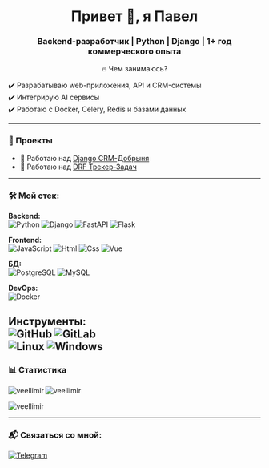 <h1 align="center">Привет 👋, я Павел</h1>
<h3 align="center">Backend-разработчик | Python | Django | 1+ год коммерческого опыта</h3>

<p align="center">🔥 Чем занимаюсь?</p>
✔️ Разрабатываю web-приложения, API и CRM-системы<br>
✔️ Интегрирую AI сервисы<br>
✔️ Работаю с Docker, Celery, Redis и базами данных<br>


---

### 🚀 Проекты
- 🔭 Работаю над [Django CRM-Добрыня](https://github.com/veellimir/Django_Journal_Dobrynya)
- 🔭 Работаю над [DRF Трекер-Задач](https://github.com/veellimir/Djangorest-Mobile_Backend)

---

### 🛠 Мой стек:
**Backend:** <br>
![Python](https://img.shields.io/badge/-Python-2f4f4f?style=for-the-badge&logo=python) 
![Django](https://img.shields.io/badge/-django-048280?style=for-the-badge&logo=django)
![FastAPI](https://img.shields.io/badge/-fastapi-e4ecfc?style=for-the-badge&logo=fastapi)
![Flask](https://img.shields.io/badge/-flask-046f87?style=for-the-badge&logo=flask) 

**Frontend:** <br>
![JavaScript](https://img.shields.io/badge/-javascript-c0c0c0?style=for-the-badge&logo=javascript)
![Html](https://img.shields.io/badge/-html-008b8b?style=for-the-badge&logo=html5)
![Css](https://img.shields.io/badge/-css-57719b?style=for-the-badge&logo=c)
![Vue](https://img.shields.io/badge/-vue-085e17?style=for-the-badge&logo=v)

**БД:** <br>
![PostgreSQL](https://img.shields.io/badge/-PostgreSQL-000000?style=for-the-badge&logo=postgresql)
![MySQL](https://img.shields.io/badge/-MySQL-000000?style=for-the-badge&logo=mysql)

**DevOps:** <br>
![Docker](https://img.shields.io/badge/-docker-042b7d?style=for-the-badge&logo=docker)

**Инструменты:** <br>
![GitHub](https://img.shields.io/badge/-github-1c0c13?style=for-the-badge&logo=github)
![GitLab](https://img.shields.io/badge/-gitlab-1c0c13?style=for-the-badge&logo=gitlab) <br>
![Linux](https://img.shields.io/badge/-linux(ubuntu)-5b1a7e?style=for-the-badge&logo=linux) 
![Windows](https://img.shields.io/badge/-Windows-04457d?style=for-the-badge&logo=windows) <br>
---

### 📊 Статистика  
<p>
  <img align="left" src="https://github-readme-stats.vercel.app/api/top-langs?username=veellimir&show_icons=true&locale=en&layout=compact" alt="veellimir" />
</p>

<p>
  <img align="center" src="https://github-readme-stats.vercel.app/api?username=veellimir&show_icons=true&locale=en" alt="veellimir" />
</p>

<p>
  <img align="center" src="https://github-readme-streak-stats.herokuapp.com/?user=veellimir&" alt="veellimir" />
</p>

---

### 📬 Связаться со мной:
[![Telegram](https://img.shields.io/badge/-Telegram-04597c?style=for-the-badge&logo=telegram)](https://t.me/Pa_0tel)
